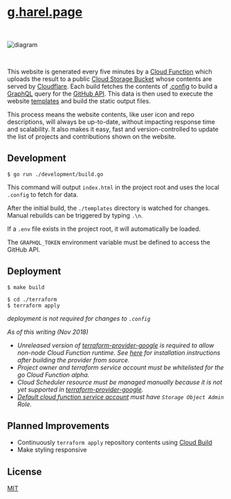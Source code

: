 <!--

add resume

https://github.com/golang-standards/project-layout

 -->

# [g.harel.page](https://g.harel.page)

&nbsp;

![diagram](https://user-images.githubusercontent.com/9319710/48919035-6c882b80-ee5e-11e8-87b2-4d15f4f8f866.png)

&nbsp;

This website is generated every five minutes by a [Cloud Function](https://cloud.google.com/functions/) which uploads the result to a public [Cloud Storage Bucket](https://cloud.google.com/storage/) whose contents are served by [Cloudflare](https://www.cloudflare.com/). Each build fetches the contents of [.config](./.config) to build a [GraphQL](https://graphql.org/) query for the [GitHub API](https://developer.github.com/v4/). This data is then used to execute the website [templates](./templates) and build the static output files.

This process means the website contents, like user icon and repo descriptions, will always be up-to-date, without impacting response time and scalability. It also makes it easy, fast and version-controlled to update the list of projects and contributions shown on the website.

## Development

```
$ go run ./development/build.go
```

This command will output `index.html` in the project root and uses the local `.config` to fetch for data.

After the initial build, the `./templates` directory is watched for changes. Manual rebuilds can be triggered by typing `.\n`.

If a `.env` file exists in the project root, it will automatically be loaded.

The `GRAPHQL_TOKEN` environment variable must be defined to access the GitHub API.

## Deployment

```
$ make build
```

```
$ cd ./terraform
$ terraform apply
```

_deployment is not required for changes to `.config`_

_As of this writing (Nov 2018)_

* _Unreleased version of [terraform-provider-google](https://github.com/terraform-providers/terraform-provider-google) is required to allow non-node Cloud Function runtime. See [here](https://www.terraform.io/docs/configuration/providers.html#third-party-plugins) for installation instructions after building the provider from source._
* _Project owner and terraform service account must be whitelisted for the go Cloud Function alpha._
* _Cloud Scheduler resource must be managed manually because it is not yet supported in [terraform-provider-google](https://github.com/terraform-providers/terraform-provider-google)._
* _[Default cloud function service account](https://cloud.google.com/functions/docs/concepts/iam#runtime_service_account) must have `Storage Object Admin` Role._

## Planned Improvements

* Continuously `terraform apply` repository contents using [Cloud Build](https://cloud.google.com/cloud-build/)
* Make styling responsive

## License

[MIT](https://github.com/g-harel/website/blob/master/LICENSE)
